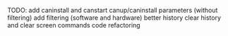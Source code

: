 TODO:
    add caninstall and canstart
    canup/caninstall parameters (without filtering)
    add filtering (software and hardware)
    better history
    clear history and clear screen commands
    code refactoring
